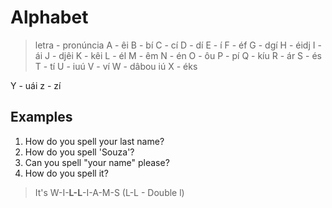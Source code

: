 # Alphabet

> letra - pronúncia
A - êi
B - bí
C - cí
D - dí
E - í
F - éf
G - dgí
H - éidj
I - ái
J - djêi
K - kêi
L - él
M - êm
N - én
O - ôu
P - pí
Q - kíu
R - ár
S - és
T - tí
U - iuú
V - ví
W - dâbou iú
X - éks

Y - uái
z - zí

## Examples

1. How do you spell your last name?
2. How do you spell 'Souza'?
3. Can you spell "your name" please?
4. How do you spell it?
> It's W-I-**L-L**-I-A-M-S
(L-L - Double l)
